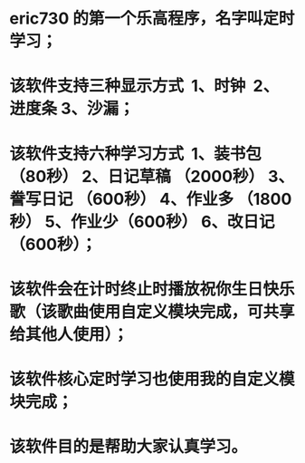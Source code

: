# eric730 的第一个乐高程序，名字叫定时学习；
# 该软件支持三种显示方式  1、时钟  2、进度条 3、沙漏；
# 该软件支持六种学习方式  1、装书包 （80秒） 2、日记草稿 （2000秒） 3、誊写日记 （600秒） 4、作业多 （1800秒） 5、作业少（600秒） 6、改日记 （600秒）；
# 该软件会在计时终止时播放祝你生日快乐歌（该歌曲使用自定义模块完成，可共享给其他人使用）；
# 该软件核心定时学习也使用我的自定义模块完成；
# 该软件目的是帮助大家认真学习。
